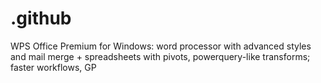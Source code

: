 # .github
WPS Office Premium for Windows: word processor with advanced styles and mail merge + spreadsheets with pivots, powerquery-like transforms; faster workflows, GP
